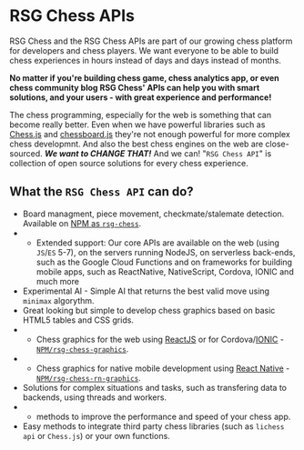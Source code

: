 # RSG Chess APIs

RSG Chess and the RSG Chess APIs are part of our growing chess platform for developers and chess players.
We want everyone to be able to build chess experiences in hours instead of days and days instead of months.

**No matter if you're building chess game, chess analytics app, or even chess community blog RSG Chess' APIs
can help you with smart solutions, and your users - with great experience and performance!**

The chess programming, especially for the web is something that can become really better.
Even when we have powerful libraries such as [Chess.js](https://github.com/jhlywa/chess.js/) and [chessboard.js](http://chessboardjs.com/) they're not
enough powerful for more complex chess developmnt. And also the best chess engines on the web are close-sourced.
_**We want to CHANGE THAT!**_ And we can! "`RSG Chess API`" is collection of open source solutions for every chess experience.

## What the `RSG Chess API` can do?
- Board managment, piece movement, checkmate/stalemate detection. Available on [NPM as `rsg-chess`](https://www.npmjs.com/package/rsg-chess). <br/>
- - Extended support: Our core APIs are available on the web (using `JS`/`ES` 5-7), on the servers running NodeJS,
on serverless back-ends, such as the Google Cloud Functions and on frameworks for building mobile apps, such as
ReactNative, NativeScript, Cordova, IONIC and much more
- Experimental AI - Simple AI that returns the best valid move using `minimax` algorythm.
- Great looking but simple to develop chess graphics based on basic HTML5 tables and CSS grids.
- - Chess graphics for the web using [ReactJS](https://reactjs.org) or for Cordova/[IONIC](https://ionicframework.com/) -
[`NPM/rsg-chess-graphics`](https://www.npmjs.com/package/rsg-chess-graphics).
- - Chess graphics for native mobile development using [React Native](https://facebook.github.io/react-native/) - [`NPM/rsg-chess-rn-graphics`](https://www.npmjs.com/package/rsg-chess-rn-graphics).
- Solutions for complex situations and tasks, such as transfering data to backends, using threads and workers.
- - methods to improve the performance and speed of your chess app.
- Easy methods to integrate third party chess libraries (such as `lichess api` or `Chess.js`) or your own functions.
